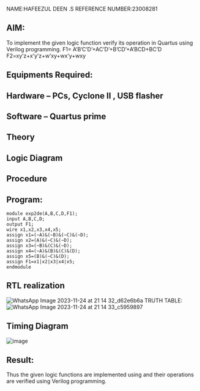 NAME:HAFEEZUL DEEN .S
REFERENCE NUMBER:23008281
 
## AIM:
To implement the given logic function verify its operation in Quartus using Verilog programming.
 F1= A’B’C’D’+AC’D’+B’CD’+A’BCD+BC’D
F2=xy’z+x’y’z+w’xy+wx’y+wxy
 
 
 
## Equipments Required:
## Hardware – PCs, Cyclone II , USB flasher
## Software – Quartus prime


## Theory
 

## Logic Diagram
## Procedure
## Program:
```
module exp2de(A,B,C,D,F1);
input A,B,C,D;
output F1;
wire x1,x2,x3,x4,x5;
assign x1=(~A)&(~B)&(~C)&(~D);
assign x2=(A)&(~C)&(~D);
assign x3=(~B)&(C)&(~D);
assign x4=(~A)&(B)&(C)&(D);
assign x5=(B)&(~C)&(D);
assign F1=x1|x2|x3|x4|x5;
endmodule
```
## RTL realization
![WhatsApp Image 2023-11-24 at 21 14 32_d62e6b6a](https://github.com/Hafeezuldeen/Experiment--02-Implementation-of-combinational-logic-/assets/144979314/117e5d3b-33bb-4f4b-b712-1f1b7d0e0a64)
TRUTH TABLE:![WhatsApp Image 2023-11-24 at 21 14 33_c5959897](https://github.com/Hafeezuldeen/Experiment--02-Implementation-of-combinational-logic-/assets/144979314/82d469bc-98e8-45f5-a969-42fa063b435c)



## Timing Diagram
![image](https://github.com/Hafeezuldeen/Experiment--02-Implementation-of-combinational-logic-/assets/144979314/b3cee5d5-b46a-4324-aa30-46766f306eb1)

## Result:
Thus the given logic functions are implemented using  and their operations are verified using Verilog programming.
